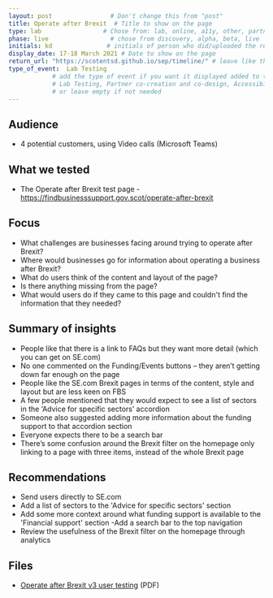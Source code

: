 ```yaml
---
layout: post                # Don't change this from "post"
title: Operate after Brexit  # Title to show on the page
type: lab                 # Chose from: lab, online, a11y, other, partner
phase: live                 # chose from discovery, alpha, beta, live
initials: kd               # initials of person who did/uploaded the research
display_date: 17-18 March 2021 # Date to show on the page
return_url: "https://scotentsd.github.io/sep/timeline/" # leave like this         
type_of_event:  Lab Testing          
            # add the type of event if you want it displayed added to the heading when the post if clicked on
            # Lab Testing, Partner co-creation and co-design, Accessibility, Online research and testing, Events, F2F and testing
            # or leave empty if not needed
---
```

## Audience
- 4 potential customers, using Video calls (Microsoft Teams)

## What we tested
- The Operate after Brexit test page - https://findbusinesssupport.gov.scot/operate-after-brexit

## Focus
- What challenges are businesses facing around trying to operate after Brexit?
- Where would businesses go for information about operating a business after Brexit?
- What do users think of the content and layout of the page?
- Is there anything missing from the page?
- What would users do if they came to this page and couldn't find the information that they needed?

## Summary of insights

- People like that there is a link to FAQs but they want more detail (which you can get on SE.com)
- No one commented on the Funding/Events buttons – they aren’t getting down far enough on the page
- People like the SE.com Brexit pages in terms of the content, style and layout but are less keen on FBS
- A few people mentioned that they would expect to see a list of sectors in the ‘Advice for specific sectors’ accordion
- Someone also suggested adding more information about the funding support to that accordion section
- Everyone expects there to be a search bar
- There’s some confusion around the Brexit filter on the homepage only linking to a page with three items, instead of the whole Brexit page

## Recommendations
- Send users directly to SE.com
- Add a list of sectors to the 'Advice for specific sectors' section
- Add some more context around what funding support is available to the 'Financial support' section
-Add a search bar to the top navigation
- Review the usefulness of the Brexit filter on the homepage through analytics

## Files
- [Operate after Brexit v3 user testing](/sep/files/2021_03_18_Brexit_FBS.pdf) (PDF)
